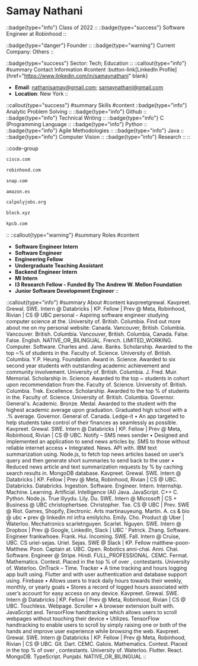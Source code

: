# Samay Nathani
::badge{type="info"}
Class of 2022
::
::badge{type="success"}
Software Engineer at Robinhood
::

::badge{type="danger"}
Founder
::
::badge{type="warning"}
Current Company: Others
::

::badge{type="success"}
Sector: Tech; Education
::
::callout{type="info"}
#summary
Contact Information
#content
:button-link[LinkedIn Profile]{href="https://www.linkedin.com/in/samaynathani" blank}
- **Email**: nathanisamay@gmail.com; samaynathani@gmail.com
- **Location**: New York
::

::callout{type="success"}
#summary
Skills
#content
::badge{type="info"}
Analytic Problem Solving
::
::badge{type="info"}
Github
::
::badge{type="info"}
Technical Writing
::
::badge{type="info"}
C (Programming Language
::
::badge{type="info"}
Python
::
::badge{type="info"}
Agile Methodologies
::
::badge{type="info"}
Java
::
::badge{type="info"}
Computer Vision
::
::badge{type="info"}
Research
::
::

::code-group
```bash [Cisco]
cisco.com
```
```bash [Robinhood]
robinhood.com
```
```bash [Snap]
snap.com
```
```bash [Amazon.com]
amazon.es
```
```bash [CalPoly]
calpolyjobs.org
```
```bash [Block]
block.xyz
```
```bash [Kleiner Perkins Caufield & Byers]
kpcb.com
```
::
::callout{type="warning"}
#summary
Roles
#content
- **Software Engineer Intern**
- **Software Engineer**
- **Engineering Fellow**
- **Undergraduate Teaching Assistant**
- **Backend Engineer Intern**
- **Ml Intern**
- **I3 Research Fellow - Funded By The Andrew W. Mellon Foundation**
- **Junior Software Development Engineer**
::

::callout{type="info"}
#summary
About
#content
kavpreetgrewal. Kavpreet. Grewal. SWE. Intern @ Databricks | KP. Fellow | Prev @ Meta, Robinhood, Rivian | CS @ UBC personal - Aspiring software engineer studying computer science at the. University of. British. Columbia. Find out more about me on my personal website: Canada. Vancouver, British. Columbia. Vancouver. British. Columbia. Vancouver, British. Columbia, Canada. False. False. English. NATIVE_OR_BILINGUAL. French. LIMITED_WORKING. Computer. Software. Charles and. Jane. Banks. Scholarship. Awarded to the top ~% of students in the. Faculty of. Science. University of. British. Columbia. Y.P. Heung. Foundation. Award in. Science. Awarded to six second year students with outstanding academic achievement and community involvement. University of. British. Columbia. J. Fred. Muir. Memorial. Scholarship in. Science. Awarded to the top ~ students in cohort upon recommendation from the. Faculty of. Science. University of. British. Columbia. Trek. Excellence. Scholarship. Awarded to the top % of students in the. Faculty of. Science. University of. British. Columbia. Governor. General's. Academic. Bronze. Medal. Awarded to the student with the highest academic average upon graduation. Graduated high school with a .% average. Governor. General of. Canada. Ledge-it • An app targeted to help students take control of their finances as seamlessly as possible. Kavpreet. Grewal. SWE. Intern @ Databricks | KP. Fellow | Prev @ Meta, Robinhood, Rivian | CS @ UBC. Notify – SMS news sender • Designed and implemented an application to send news articles by. SMS to those without reliable internet access • Integrated. News. API with. IBM text summarization using. Node.js, to fetch top news articles based on user’s query and then generate short summaries to send back to the user • Reduced news article and text summarization requests by % by caching search results in. MongoDB database. Kavpreet. Grewal. SWE. Intern @ Databricks | KP. Fellow | Prev @ Meta, Robinhood, Rivian | CS @ UBC. Databricks. Databricks. Ingestion. Software. Engineer. Intern. Internship. Machine. Learning. Artificial. Intelligence (AI) Java. JavaScript. C++ C. Python. Node.js. True lilyydu. Lily. Du. SWE. Intern @ Microsoft | CS + Business @ UBC christophertsee. Christopher. Tse. CS @ UBC | Prev. SWE @ Riot. Games, Shopify, Electronic. Arts martinauyeung. Martin. A. cs & bio @ ubc • prev @ linkedin ml infra emilylcho. Emily. Cho. Product @ Uber | Waterloo. Mechatronics scarletnguyen. Scarlet. Nguyen. SWE. Intern @ Dropbox | Prev @ Google, LinkedIn, Slack | UBC ' Patrick. Zhang. Software. Engineer frankwhoee. Frank. Hui. Incoming. SWE. Fall. Intern @ Cruise, UBC. CS uriel-sejas. Uriel. Sejas. SWE @ Slack | KP. Fellow matthew-poon- Matthew. Poon. Captain at. UBC. Open. Robotics anni-chai. Anni. Chai. Software. Engineer @ Stripe. Hindi. FULL_PROFESSIONAL. CEMC. Fermat. Mathematics. Contest. Placed in the top % of over , contestants. University of. Waterloo. OnTrack – Time. Tracker • A time tracking and hours logging app built using. Flutter and with user authentication and database support using. Firebase • Allows users to track daily hours towards their weekly, monthly, or yearly goals • Stores a record of logged hours associated with user’s account for easy access on any device. Kavpreet. Grewal. SWE. Intern @ Databricks | KP. Fellow | Prev @ Meta, Robinhood, Rivian | CS @ UBC. Touchless. Webpage. Scroller • A browser extension built with. JavaScript and. TensorFlow handtracking which allows users to scroll webpages without touching their device • Utilizes. TensorFlow handtracking to enable users to scroll by simply raising one or both of the hands and improve user experience while browsing the web. Kavpreet. Grewal. SWE. Intern @ Databricks | KP. Fellow | Prev @ Meta, Robinhood, Rivian | CS @ UBC. Git. Dart. CEMC. Galois. Mathematics. Contest. Placed in the top % of over , contestants. University of. Waterloo. Flutter. React. MongoDB. TypeScript. Punjabi. NATIVE_OR_BILINGUAL
::
